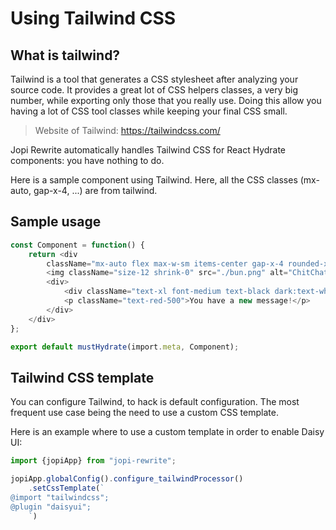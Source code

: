 # Using Tailwind CSS

## What is tailwind?

Tailwind is a tool that generates a CSS stylesheet after analyzing your source code.
It provides a great lot of CSS helpers classes, a very big number, while exporting only those that you really use.
Doing this allow you having a lot of CSS tool classes while keeping your final CSS small.

> Website of Tailwind: https://tailwindcss.com/

Jopi Rewrite automatically handles Tailwind CSS for React Hydrate components: you have nothing to do.

Here is a sample component using Tailwind. Here, all the CSS classes (mx-auto, gap-x-4, ...) are from tailwind.

## Sample usage

```typescript jsx
const Component = function() {
    return <div
        className="mx-auto flex max-w-sm items-center gap-x-4 rounded-xl bg-white p-6 shadow-lg outline outline-black/5 dark:bg-slate-800 dark:shadow-none dark:-outline-offset-1 dark:outline-white/10">
        <img className="size-12 shrink-0" src="./bun.png" alt="ChitChat Logo"/>
        <div>
            <div className="text-xl font-medium text-black dark:text-white">ChitChat</div>
            <p className="text-red-500">You have a new message!</p>
        </div>
    </div>
};

export default mustHydrate(import.meta, Component);
```

## Tailwind CSS template

You can configure Tailwind, to hack is default configuration. The most frequent use case being the need
to use a custom CSS template.

Here is an example where to use a custom template in order to enable Daisy UI:

```typescript
import {jopiApp} from "jopi-rewrite";

jopiApp.globalConfig().configure_tailwindProcessor()
    .setCssTemplate(`
@import "tailwindcss";
@plugin "daisyui";
    `)
```

